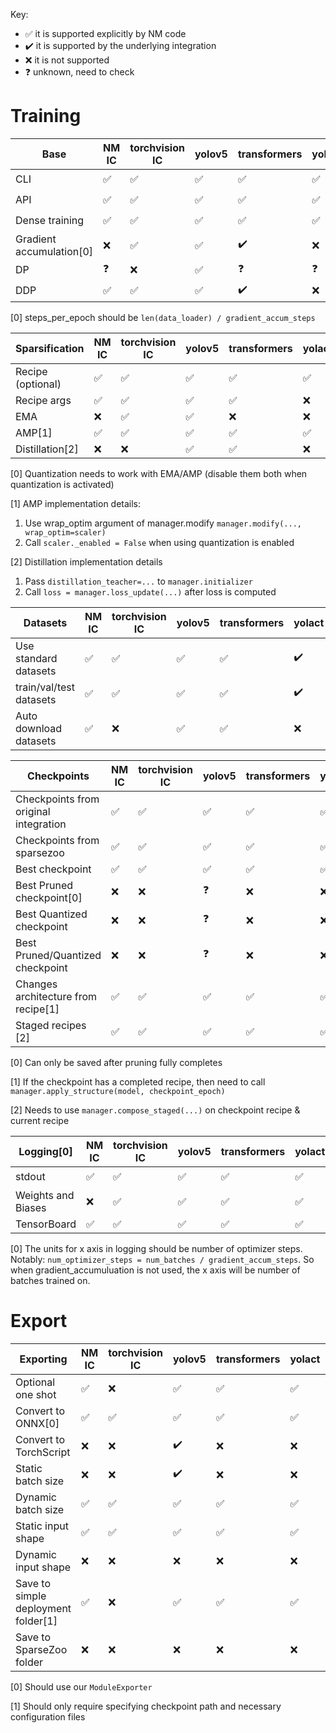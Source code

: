 Key: 
- ✅ it is supported explicitly by NM code
- ✔️ it is supported by the underlying integration
- ❌ it is not supported
- ❓ unknown, need to check

# Training

| Base                     | NM IC | torchvision IC | yolov5 | transformers | yolact | openpifpaf |
| ------------------------ | ----- | -------------- | ------ | ------------ | ------ | ---------- |
| CLI                      | ✅     | ✅              | ✅      | ✅            | ✅      | ✔️          |
| API                      | ✅     | ✅              | ✅      | ✅            | ✅      | ✔️          |
| Dense training           | ✅     | ✅              | ✅      | ✅            | ✅      | ✔️          |
| Gradient accumulation[0] | ❌     | ✅              | ✅      | ✔️            | ❌      | ❌          |
| DP                       | ❓     | ❌              | ✅      | ❓            | ❓      | ✔️          |
| DDP                      | ✅     | ✅              | ✅      | ✔️            | ❌      | ✔️          |

[0] steps_per_epoch should be `len(data_loader) / gradient_accum_steps`

| Sparsification    | NM IC | torchvision IC | yolov5 | transformers | yolact | openpifpaf |
| ----------------- | ----- | -------------- | ------ | ------------ | ------ | ---------- |
| Recipe (optional) | ✅     | ✅              | ✅      | ✅            | ✅      | ✅          |
| Recipe args       | ✅     | ✅              | ✅      | ✅            | ❌      | ❌          |
| EMA               | ❌     | ✅              | ✅      | ❌            | ❌      | ❌          |
| AMP[1]            | ✅     | ✅              | ✅      | ✅            | ✅      | ❌          |
| Distillation[2]   | ❌     | ❌              | ✅      | ✅            | ❌      | ❌          |

[0] Quantization needs to work with EMA/AMP (disable them both when quantization is activated)

[1] AMP implementation details:
1. Use wrap_optim argument of manager.modify `manager.modify(..., wrap_optim=scaler)`
2. Call `scaler._enabled = False` when using quantization is enabled

[2] Distillation implementation details
1. Pass `distillation_teacher=...` to `manager.initializer`
2. Call `loss = manager.loss_update(...)` after loss is computed

| Datasets                | NM IC | torchvision IC | yolov5 | transformers | yolact | openpifpaf |
| ----------------------- | ----- | -------------- | ------ | ------------ | ------ | ---------- |
| Use standard datasets   | ✅     | ✅              | ✅      | ✅            | ✔️      | ✔️          |
| train/val/test datasets | ✅     | ✅              | ✅      | ✅            | ✔️      | ✔️          |
| Auto download datasets  | ✅     | ❌              | ✅      | ✅            | ❌      | ✔️          |

| Checkpoints                           | NM IC | torchvision IC | yolov5 | transformers | yolact | openpifpaf |
| ------------------------------------- | ----- | -------------- | ------ | ------------ | ------ | ---------- |
| Checkpoints from original integration | ✅     | ✅              | ✅      | ✅            | ✅      | ✅          |
| Checkpoints from sparsezoo            | ✅     | ✅              | ✅      | ✅            | ✅      | ✅          |
| Best checkpoint                       | ✅     | ✅              | ✅      | ✅            | ✅      | ✅          |
| Best Pruned checkpoint[0]             | ❌     | ❌              | ❓      | ❌            | ❌      | ❌          |
| Best Quantized checkpoint             | ❌     | ❌              | ❓      | ❌            | ❌      | ❌          |
| Best Pruned/Quantized checkpoint      | ❌     | ❌              | ❓      | ❌            | ❌      | ❌          |
| Changes architecture from recipe[1]   | ✅     | ✅              | ✅      | ✅            | ✅      | ✅          |
| Staged recipes [2]                    | ✅     | ✅              | ✅      | ✅            | ✅      | ✅          |

[0] Can only be saved after pruning fully completes

[1] If the checkpoint has a completed recipe, then need to call `manager.apply_structure(model, checkpoint_epoch)`

[2] Needs to use `manager.compose_staged(...)` on checkpoint recipe & current recipe

| Logging[0]         | NM IC | torchvision IC | yolov5 | transformers | yolact | openpifpaf |
| ------------------ | ----- | -------------- | ------ | ------------ | ------ | ---------- |
| stdout             | ✅     | ✅              | ✅      | ✅            | ✅      | ✔️          |
| Weights and Biases | ❌     | ✅              | ✅      | ✅            | ✅      | ❌          |
| TensorBoard        | ✅     | ✅              | ✅      | ✅            | ✅      | ❌          |

[0] The units for x axis in logging should be number of optimizer steps. Notably: `num_optimizer_steps = num_batches / gradient_accum_steps`. So when gradient_accumuluation is not used, the x axis will be number of batches trained on. 

# Export

| Exporting                           | NM IC | torchvision IC | yolov5 | transformers | yolact | openpifpaf |
| ----------------------------------- | ----- | -------------- | ------ | ------------ | ------ | ---------- |
| Optional one shot                   | ✅     | ❌              | ✅      | ✅            | ✅      | ✅          |
| Convert to ONNX[0]                  | ✅     | ✅              | ✅      | ✅            | ✅      | ✅          |
| Convert to TorchScript              | ❌     | ❌              | ✔️      | ❌            | ❌      | ❌          |
| Static batch size                   | ❌     | ❌              | ✔️      | ❌            | ❌      | ❌          |
| Dynamic batch size                  | ✅     | ✅              | ✅      | ✅            | ✅      | ✅          |
| Static input shape                  | ✅     | ✅              | ✅      | ✅            | ✅      | ✅          |
| Dynamic input shape                 | ❌     | ❌              | ❌      | ❌            | ❌      | ❌          |
| Save to simple deployment folder[1] | ✅     | ❌              | ✅      | ✅            | ✅      | ✅          |
| Save to SparseZoo folder            | ❌     | ❌              | ❌      | ❌            | ❌      | ❌          |

[0] Should use our `ModuleExporter`

[1] Should only require specifying checkpoint path and necessary configuration files
